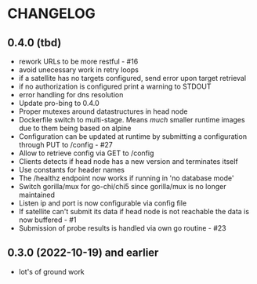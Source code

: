 # CHANGELOG

## 0.4.0 (tbd)

- rework URLs to be more restful - #16
- avoid unecessary work in retry loops
- if a satellite has no targets configured, send error upon target retrieval
- if no authorization is configured print a warning to STDOUT
- error handling for dns resolution
- Update pro-bing to 0.4.0
- Proper mutexes around datastructures in head node
- Dockerfile switch to multi-stage. Means _much_ smaller runtime images due to them being based on alpine
- Configuration can be updated at runtime by submitting a configuration through PUT to /config - #27
- Allow to retrieve config via GET to /config
- Clients detects if head node has a new version and terminates itself
- Use constants for header names
- The /healthz endpoint now works if running in 'no database mode'
- Switch gorilla/mux for go-chi/chi5 since gorilla/mux is no longer maintained
- Listen ip and port is now configurable via config file
- If satellite can't submit its data if head node is not reachable the data is now buffered - #1
- Submission of probe results is handled via own go routine - #23

## 0.3.0 (2022-10-19) and earlier

- lot's of ground work

